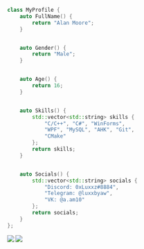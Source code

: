 ```C++
class MyProfile {
    auto FullName() {
        return "Alan Moore";
    }


    auto Gender() {
        return "Male";
    }


    auto Age() {
        return 16;
    }


    auto Skills() {
        std::vector<std::string> skills {
            "C/C++", "C#", "WinForms",
            "WPF", "MySQL", "AHK", "Git",
            "CMake"
        };
        return skills;
    }


    auto Socials() {
        std::vector<std::string> socials {
            "Discord: 0xLuxxz#8884",
            "Telegram: @luxxbyaw",
            "VK: @a.am10"
        };
        return socials;
    }
};
```


<img src="https://github-readme-stats.vercel.app/api?username=0xLuxx&show_icons=true&title_color=fff&icon_color=ffff00&text_color=ccc&bg_color=222&count_private=true&hide_border=true" align="left" />
<img src="https://github-readme-stats.vercel.app/api/top-langs/?username=0xLuxx&title_color=fff&icon_color=ffff00&text_color=ccc&bg_color=222&hide_border=true&layout=compact" align="left" />
